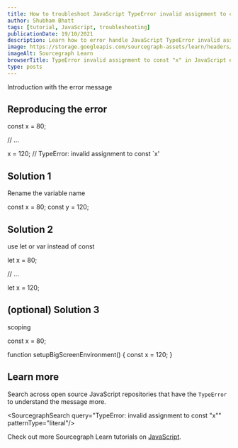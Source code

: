 ```yaml
---
title: How to troubleshoot JavaScript TypeError invalid assignment to const "x"
author: Shubham Bhatt
tags: [tutorial, JavaScript, troubleshooting]
publicationDate: 19/10/2021
description: Learn how to error handle JavaScript TypeError invalid assignment to const "x"
image: https://storage.googleapis.com/sourcegraph-assets/learn/headers/sourcegraph-learn-header.png
imageAlt: Sourcegraph Learn
browserTitle: TypeError invalid assignment to const "x" in JavaScript error handling
type: posts
---
```


Introduction with the error message

## Reproducing the error

const x = 80;

// ...

x = 120; // TypeError: invalid assignment to const `x'

## Solution 1

Rename the variable name

const x = 80;
const y = 120;

## Solution 2

use let or var instead of const

let x = 80;

// ...

let x = 120;

## (optional) Solution 3

scoping

const x = 80;

function setupBigScreenEnvironment() {
  const x = 120;
}

## Learn more

Search across open source JavaScript repositories that have the `TypeError` to understand the message more.

<SourcegraphSearch query="TypeError: invalid assignment to const "x"" patternType="literal"/>

Check out more Sourcegraph Learn tutorials on [JavaScript](https://learn.sourcegraph.com/tags/javascript).
